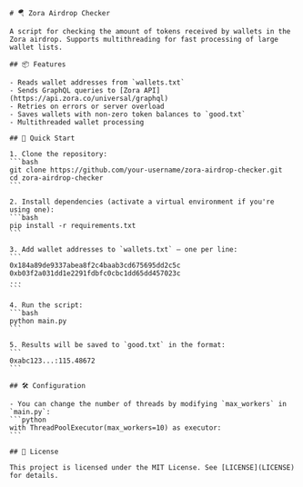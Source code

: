     # 🪂 Zora Airdrop Checker

    A script for checking the amount of tokens received by wallets in the Zora airdrop. Supports multithreading for fast processing of large wallet lists.

    ## 📦 Features

    - Reads wallet addresses from `wallets.txt`
    - Sends GraphQL queries to [Zora API](https://api.zora.co/universal/graphql)
    - Retries on errors or server overload
    - Saves wallets with non-zero token balances to `good.txt`
    - Multithreaded wallet processing

    ## 🚀 Quick Start

    1. Clone the repository:
    ```bash
    git clone https://github.com/your-username/zora-airdrop-checker.git
    cd zora-airdrop-checker
    ```

    2. Install dependencies (activate a virtual environment if you're using one):
    ```bash
    pip install -r requirements.txt
    ```

    3. Add wallet addresses to `wallets.txt` — one per line:
    ```
    0x184a89de9337abea8f2c4baab3cd675695dd2c5c
    0xb03f2a031dd1e2291fdbfc0cbc1dd65dd457023c
    ...
    ```

    4. Run the script:
    ```bash
    python main.py
    ```

    5. Results will be saved to `good.txt` in the format:
    ```
    0xabc123...:115.48672
    ```

    ## 🛠 Configuration

    - You can change the number of threads by modifying `max_workers` in `main.py`:
    ```python
    with ThreadPoolExecutor(max_workers=10) as executor:
    ```

    ## 📄 License

    This project is licensed under the MIT License. See [LICENSE](LICENSE) for details.
